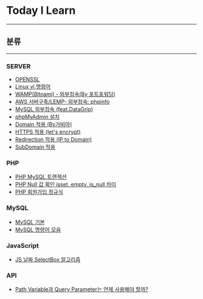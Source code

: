 # Today I Learn
***


## 분류
***

### SERVER

* [OPENSSL](https://github.com/park-jinhyuk/TIL/wiki/LAMP---OPENSSL)
* [Linux vi 명령어](https://github.com/park-jinhyuk/TIL/wiki/LINUX-vi-%EB%AA%85%EB%A0%B9%EC%96%B4)
* [WAMP(Bitnami) - 외부접속(By 포트포워딩)](https://github.com/park-jinhyuk/TIL/wiki/WAMP(Bitnami)---%EC%99%B8%EB%B6%80%EC%A0%91%EC%86%8D(BY-%ED%8F%AC%ED%8A%B8%ED%8F%AC%EC%9B%8C%EB%94%A9))
* [AWS 서버구축/LEMP- 외부접속: phpinfo](https://github.com/park-jinhyuk/TIL/wiki/AWS-%EC%84%9C%EB%B2%84%EA%B5%AC%EC%B6%95-LEMP--%EC%99%B8%EB%B6%80%EC%A0%91%EC%86%8D:-phpinfo)
* [MySQL 외부접속 (feat.DataGrip)](https://github.com/park-jinhyuk/TIL/wiki/MySQL-%EC%99%B8%EB%B6%80%EC%A0%91%EC%86%8D-(feat.DataGrip))
* [phpMyAdmin 설치](https://github.com/park-jinhyuk/TIL/wiki/Ubuntu-18.04---PHPMyadmin-%EC%84%A4%EC%B9%98)
* [Domain 적용 (By가비아)](https://github.com/park-jinhyuk/TIL/wiki/Domain-%EC%A0%81%EC%9A%A9-(By%EA%B0%80%EB%B9%84%EC%95%84))
* [HTTPS 적용 (let's encrypt)](https://github.com/park-jinhyuk/TIL/wiki/HTTPS-%EC%A0%81%EC%9A%A9-(let's-encrypt,-Certbot))
* [Redirection 적용 (IP to Domain)](https://github.com/park-jinhyuk/TIL/wiki/Redirection-%EC%A0%81%EC%9A%A9-(IP-to-Domain))
* [SubDomain 적용](https://github.com/park-jinhyuk/TIL/wiki/SubDomain-%EC%A0%81%EC%9A%A9)


### PHP

* [PHP MySQL 트랜젝션](https://github.com/park-jinhyuk/TIL/wiki/php-MySQL-%ED%8A%B8%EB%9E%9C%EC%9E%AD%EC%85%98)
* [PHP Null 값 확인 isset, empty, is_null 차이](https://github.com/park-jinhyuk/TIL/wiki/php-Null-%EA%B0%92-%ED%99%95%EC%9D%B8-isset,-empty,-is_null-%EC%B0%A8%EC%9D%B4)
* [PHP 회원가입 정규식](https://github.com/park-jinhyuk/TIL/wiki/PHP-%ED%9A%8C%EC%9B%90%EA%B0%80%EC%9E%85-%EC%A0%95%EA%B7%9C%EC%8B%9D)

### MySQL

* [MySQL 기본](https://github.com/park-jinhyuk/TIL/wiki/MySQL-%EA%B8%B0%EB%B3%B8)
* [MySQL 명령어 모음](https://github.com/park-jinhyuk/TIL/wiki/MySQL-%EB%AA%85%EB%A0%B9%EC%96%B4-%EB%AA%A8%EC%9D%8C)

### JavaScript
* [JS 날짜 SelectBox 알고리즘](https://github.com/jinhyukkk/TIL/wiki/JS-SelectBox-%EB%82%A0%EC%A7%9C-%EC%95%8C%EA%B3%A0%EB%A6%AC%EC%A6%98)

### API

* [Path Variable과 Query Parameter는 언제 사용해야 할까?](https://github.com/jinhyukkk/TIL/wiki/Path-Variable%EA%B3%BC-Query-Parameter%EB%8A%94-%EC%96%B8%EC%A0%9C-%EC%82%AC%EC%9A%A9%ED%95%B4%EC%95%BC-%ED%95%A0%EA%B9%8C%3F)
